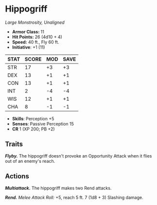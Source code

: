 # Hippogriff

*Large Monstrosity, Unaligned*

- **Armor Class:** 11
- **Hit Points:** 26 (4d10 + 4)
- **Speed:** 40 ft., Fly 60 ft.
- **Initiative**: +1 (11)

|STAT|SCORE|MOD|SAVE|
| --- | --- | --- | ---- |
| STR | 17 | +3 | +3 |
| DEX | 13 | +1 | +1 |
| CON | 13 | +1 | +1 |
| INT | 2 | -4 | -4 |
| WIS | 12 | +1 | +1 |
| CHA | 8 | -1 | -1 |

- **Skills**: Perception +5
- **Senses**: Passive Perception 15
- **CR** 1 (XP 200; PB +2)

## Traits

***Flyby.*** The hippogriff doesn't provoke an Opportunity Attack when it flies out of an enemy's reach.


## Actions

***Multiattack.*** The hippogriff makes two Rend attacks.

***Rend.*** *Melee Attack Roll:* +5, reach 5 ft. 7 (1d8 + 3) Slashing damage.

